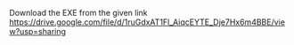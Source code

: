 Download the EXE from the given link https://drive.google.com/file/d/1ruGdxAT1Fl_AiqcEYTE_Dje7Hx6m4BBE/view?usp=sharing

